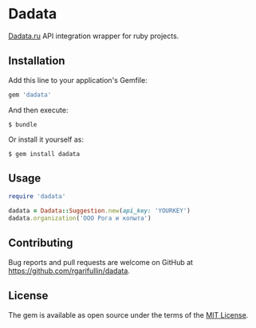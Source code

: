 # Dadata

[Dadata.ru](https://dadata.ru/) API integration wrapper for ruby projects.

## Installation

Add this line to your application's Gemfile:

```ruby
gem 'dadata'
```

And then execute:

    $ bundle

Or install it yourself as:

    $ gem install dadata

## Usage

```ruby
require 'dadata'

dadata = Dadata::Suggestion.new(api_key: 'YOURKEY')
dadata.organization('ООО Рога и копыта')
```

## Contributing

Bug reports and pull requests are welcome on GitHub at https://github.com/rgarifullin/dadata.

## License

The gem is available as open source under the terms of the [MIT License](https://opensource.org/licenses/MIT).
